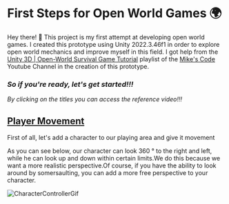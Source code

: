 # First Steps for Open World Games 🌍

Hey there! 👋
This project is my first attempt at developing open world games. I created this prototype using Unity 2022.3.46f1 in order to explore open world mechanics and improve myself in this field. I got help from the [Unity 3D | Open-World Survival Game Tutorial](https://www.youtube.com/playlist?list=PLtLToKUhgzwnk4U2eQYridNnObc2gqWo-) playlist of the [Mike's Code](https://www.youtube.com/@Mikes-Code) Youtube Channel in the creation of this prototype.

### <i>So if you're ready, let's get started!!!</i>
<p><i>By clicking on the titles you can access the reference video!!!</i></p>

## [Player Movement](https://www.youtube.com/watch?v=Nxg0vQk05os&list=PLtLToKUhgzwnk4U2eQYridNnObc2gqWo-&index=1)

<p>First of all, let's add a character to our playing area and give it movement</p>
<p>As you can see below, our character can look 360 ° to the right and left, while he can look up and down within certain limits.We do this because we want a more realistic perspective.Of course, if you have the ability to look around by somersaulting, you can add a more free perspective to your character.</p>

![CharacterControllerGif](https://drive.google.com/drive/folders/1v75mxiSXazBKRsVKRGo6OMrfo0NsR568)


